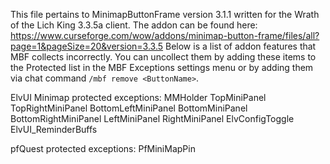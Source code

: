 This file pertains to MinimapButtonFrame version 3.1.1 written for the Wrath of the Lich King 3.3.5a client.
The addon can be found here: https://www.curseforge.com/wow/addons/minimap-button-frame/files/all?page=1&pageSize=20&version=3.3.5
Below is a list of addon features that MBF collects incorrectly. You can uncollect them by adding these items to the Protected list in the MBF Exceptions settings menu or by adding them via chat command `/mbf remove <ButtonName>`.

ElvUI Minimap protected exceptions:
MMHolder
TopMiniPanel
TopRightMiniPanel
BottomLeftMiniPanel
BottomMiniPanel
BottomRightMiniPanel
LeftMiniPanel
RightMiniPanel
ElvConfigToggle
ElvUI_ReminderBuffs

pfQuest protected exceptions:
PfMiniMapPin
